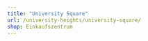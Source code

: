 ```yaml
---
title: "University Square"
url: /university-heights/university-square/
shop: Einkaufszentrum
---
```

